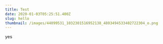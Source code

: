 ```yaml
---
title: Test
date: 2020-01-03T05:25:51.400Z
slug: hello
thumbnail: /images/44099531_1032301516952138_4803494533402722304_o.png
---
```

yes
